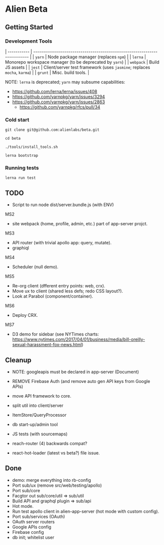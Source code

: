 # Alien Beta

## Getting Started

### Development Tools

| ----------- | --------------------------------------------------------------------------- |
| `yarn`      | Node package manager (replaces `npm`)                                       |
| `lerna`     | Monorepo workspace manager (to be deprecated by `yarn`)                     |
| `webpack`   | Build JS assets                                                             |
| `jest`      | Client/server test framework (uses `jasmine`; replaces `mocha`, `karma`)    |
| `grunt`     | Misc. build tools.                                                          |


NOTE: `lerna` is deprecated; `yarn` may subsume capabilities:
  - https://github.com/lerna/lerna/issues/408
  - https://github.com/yarnpkg/yarn/issues/3294
  - https://github.com/yarnpkg/yarn/issues/2863
    - https://github.com/yarnpkg/rfcs/pull/34


### Cold start

~~~~
git clone git@github.com:alienlabs/beta.git

cd beta

./tools/install_tools.sh

lerna bootstrap
~~~~

### Running tests

~~~~
lerna run test
~~~~

















## TODO

- Script to run node dist/server.bundle.js (with ENV)

MS2
- site webpack (home, profile, admin, etc.) part of app-server projct.

MS3
- API router (with trivial apollo app: query, mutate).
- graphiql

MS4
- Scheduler (null demo).

MS5
- Re-org client (dfferent entry points: web, crx).
- Move ux to client (shared less defs; redo CSS layout?).
- Look at Parabol (component/container).

MS6
- Deploy CRX.

MS7
- D3 demo for sidebar (see NYTimes charts: https://www.nytimes.com/2017/04/01/business/media/bill-oreilly-sexual-harassment-fox-news.html)

## Cleanup

- NOTE: googleapis must be declared in app-server (Document)

- REMOVE Firebase Auth (and remove auto gen API keys from Google APIs)

- move API framework to core.
- split util into client/server
- ItemStore/QueryProcessor
- db start-up/admin tool

- JS tests (with sourcemaps)

- reach-router (4) backwards compat?
- react-hot-loader (latest vs beta?) file issue.

## Done

- demo: merge everything into rb-config
- Port sub/ux (remove src/web/testing/apollo)
- Port sub/core
- Facgtor out sub/core/util => sub/util
- Build API and graphql plugin => sub/api
- Hot mode.
- Run test apollo client in alien-app-server (hot mode with custom config).
- Port sub/services (OAuth)
- OAuth server routers
- Google APIs config
- Firebase config
- db init; whitelist user
